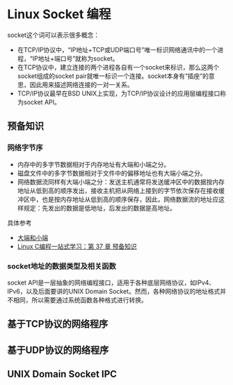 # Linux Socket 编程

socket这个词可以表示很多概念：

- 在TCP/IP协议中，“IP地址+TCP或UDP端口号”唯一标识网络通讯中的一个进程，“IP地址+端口号”就称为socket。
- 在TCP协议中，建立连接的两个进程各自有一个socket来标识，那么这两个socket组成的socket pair就唯一标识一个连接。socket本身有“插座”的意思，因此用来描述网络连接的一对一关系。
- TCP/IP协议最早在BSD UNIX上实现，为TCP/IP协议设计的应用层编程接口称为socket API。

## 预备知识

### 网络字节序

- 内存中的多字节数据相对于内存地址有大端和小端之分。
- 磁盘文件中的多字节数据相对于文件中的偏移地址也有大端小端之分。
- 网络数据流同样有大端小端之分：发送主机通常将发送缓冲区中的数据按内存地址从低到高的顺序发出，接收主机把从网络上接到的字节依次保存在接收缓冲区中，也是按内存地址从低到高的顺序保存，因此，网络数据流的地址应这样规定：先发出的数据是低地址，后发出的数据是高地址。
  
具体参考

- [大端和小端](https://blog.csdn.net/lihao21/article/details/46311027)
- [Linux C编程一站式学习：第 37 章 预备知识](https://akaedu.github.io/book/ch37s01.html#id2902826)

### socket地址的数据类型及相关函数

socket API是一层抽象的网络编程接口，适用于各种底层网络协议，如IPv4、IPv6，以及后面要讲的UNIX Domain Socket。然而，各种网络协议的地址格式并不相同，所以需要通过系统函数各种格式进行转换。

## 基于TCP协议的网络程序

## 基于UDP协议的网络程序

## UNIX Domain Socket IPC
